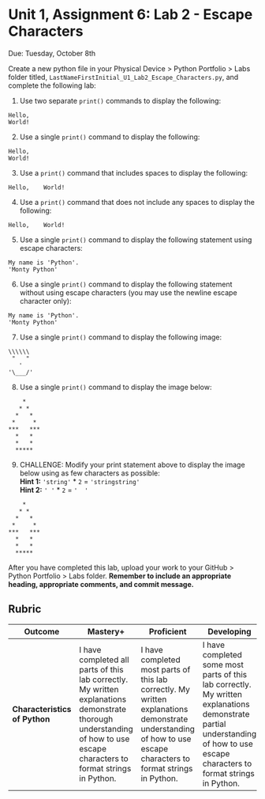 # Unit 1, Assignment 6: Lab 2 - Escape Characters
Due: Tuesday, October 8th

Create a new python file in your Physical Device > Python Portfolio > Labs folder titled, `LastNameFirstInitial_U1_Lab2_Escape_Characters.py`, and complete the following lab:

1. Use two separate `print()` commands to display the following:
```
Hello,
World!
```

2. Use a single `print()` command to display the following:
```
Hello,
World!
```

3. Use a `print()` command that includes spaces to display the following:
```
Hello,    World!
```

4. Use a `print()` command that does not include any spaces to display the following:
```
Hello,    World!
```

5. Use a single `print()` command to display the following statement using escape characters:
```
My name is 'Python'.
'Monty Python'
```

6. Use a single `print()` command to display the following statement without using escape characters (you may use the newline escape character only):
```
My name is 'Python'.
'Monty Python'
```

7. Use a single `print()` command to display the following image:
```
\\\\\\
 "   "
   '
'\___/'
```

8. Use a single `print()` command to display the image below:
```
    *
   * *
  *   *
 *     *
***   ***
  *   *
  *   *
  *****
```

9. CHALLENGE: Modify your print statement above to display the image below using as few characters as possible:<br>
**Hint 1:** `'string'` * `2` = `'stringstring'`<br>
**Hint 2:** `' '` * `2` = `'  '`
```
    *
   * *
  *   *
 *     *
***   ***
  *   *
  *   *
  *****
```

After you have completed this lab, upload your work to your GitHub > Python Portfolio > Labs folder.  **Remember to include an appropriate heading, appropriate comments, and commit message.**

## Rubric

|Outcome|Mastery+|Proficient|Developing|Limited|Incomplete|
|---|---|---|---|---|---|
|**Characteristics of Python**|I have completed all parts of this lab correctly.  My written explanations demonstrate thorough understanding of how to use escape characters to format strings in Python.|I have completed most parts of this lab correctly.  My written explanations demonstrate understanding of how to use escape characters to format strings in Python.|I have completed some most parts of this lab correctly.  My written explanations demonstrate partial understanding of how to use escape characters to format strings in Python.|I have completed few parts of this lab correctly. my written explanations demonstrate limited understanding of how to use escape characters to format strings in Python.|I have not yet completed any parts of this lab correctly or my written explanations do not yet demonstrate understanding of how to use escape characters to format strings in Python.|
